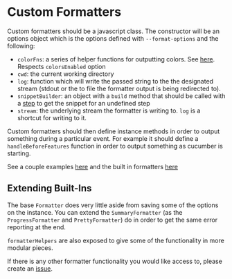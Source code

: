 # Custom Formatters

Custom formatters should be a javascript class. The constructor will be an options object  which is the options defined with `--format-options` and the following:

* `colorFns`: a series of helper functions for outputting colors. See [here](/src/formatter/get_color_fns.js). Respects `colorsEnabled` option
* `cwd`: the current working directory
* `log`: function which will write the passed string to the the designated stream (stdout or the to file the formatter output is being redirected to).
* `snippetBuilder`: an object with a `build` method that should be called with a [step](/src/models/step.js) to get the snippet for an undefined step
* `stream`: the underlying stream the formatter is writing to. `log` is a shortcut for writing to it.

Custom formatters should then define instance methods in order to output something during a particular event. For example it should define a `handleBeforeFeatures` function in order to output something as cucumber is starting.

See a couple examples [here](/features/custom_formatter.feature) and the built in formatters [here](/src/formatter)

## Extending Built-Ins

The base `Formatter` does very little aside from saving some of the options on the instance. You can extend the `SummaryFormatter` (as the `ProgressFormatter` and `PrettyFormatter`) do in order to get the same error reporting at the end.

`formatterHelpers` are also exposed to give some of the functionality in more modular pieces.

If there is any other formatter functionality you would like access to, please create an [issue](https://github.com/cucumber/cucumber-js).
